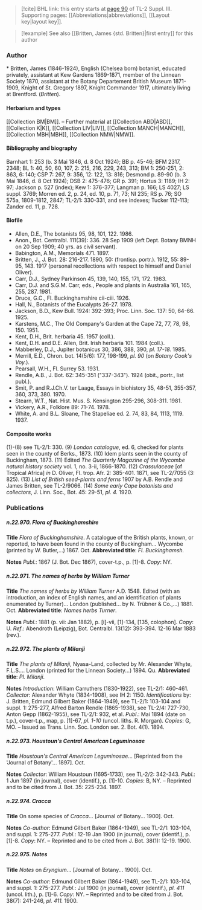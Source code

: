 > [!cite] BHL link: this entry starts at [page 90](https://www.biodiversitylibrary.org/item/103861#page/100/mode/1up) of TL-2 Suppl. III.
> Supporting pages: [[Abbreviations|abbreviations]], [[Layout key|layout key]].

> [!example] See also [[Britten, James {std. Britten}|first entry]] for this author

### Author

\* Britten, James (1846-1924), English (Chelsea born) botanist, educated privately, assistant at Kew Gardens 1869-1871, member of the Linnean Society 1870, assistant at the Botany Departement British Museum 1871-1909, Knight of St. Gregory 1897, Knight Commander 1917, ultimately living at Brentford. (*Britten*).

#### Herbarium and types

[[Collection BM|BM]]. – Further material at [[Collection ABD|ABD]], [[Collection K|K]], [[Collection LIV|LIV]], [[Collection MANCH|MANCH]], [[Collection MBH|MBH]], [[Collection NMW|NMW]].

#### Bibliography and biography

Barnhart 1: 253 (b. 3 Mai 1846, d. 8 Oct 1924); BB p. 45-46; BFM 2317, 2348; BL 1: 40, 50, 60, 107, 2: 215, 216, 229, 243, 313; BM 1: 250-251, 2: 863, 6: 140; CSP 7: 267, 9: 356, 12: 122, 13: 816; Desmond p. 89-90 (b. 3 Mai 1846, d. 8 Oct 1924); DSB 2: 475-476; GR p. 391; Hortus 3: 1189; IH 2: 97; Jackson p. 527 (index); Kew 1: 376-377; Langman p. 166; LS 4027; LS suppl. 3769; Morren ed. 2, p. 24, ed. 10, p. 71, 73; NI 235; RS p. 76; SO 575a, 1809-1812, 2847; TL-2/1: 330-331, and see indexes; Tucker 112-113; Zander ed. 11, p. 728.

#### Biofile

- Allen, D.E., The botanists 95, 98, 101, 122. 1986.
- Anon., Bot. Centralbl. 111(39): 336. 28 Sep 1909 (left Dept. Botany BMNH on 20 Sep 1909; 40 yrs. as civil servant).
- Babington, A.M., Memorials 471. 1897.
- Britten, J., J. Bot. 28: 216-217. 1890, 50: (frontisp. portr.). 1912, 55: 89-95, 143. 1917 (personal recollections with respect to himself and Daniel Oliver).
- Carr, D.J., Sydney Parkinson 45, 139, 140, 155, 171, 172. 1983.
- Carr, D.J. and S.G.M. Carr, eds., People and plants in Australia 161, 165, 255, 287. 1981.
- Druce, G.C., Fl. Buckinghamshire cii-ciii. 1926.
- Hall, N., Botanists of the Eucalypts 26-27. 1978.
- Jackson, B.D., Kew Bull. 1924: 392-393; Proc. Linn. Soc. 137: 50, 64-66. 1925.
- Karstens, M.C., The Old Company's Garden at the Cape 72, 77, 78, 98, 150. 1951.
- Kent, D.H., Brit. herbaria 45. 1957 (coll.).
- Kent, D.H. and D.E. Allen, Brit. Irish herbaria 101. 1984 (coll.).
- Mabberley, D.J., Jupiter botanicus 30, 386, 388, 390, *pl. 17-18.* 1985.
- Merrill, E.D., Chron. bot. 14(5/6): 177, 198-199, *pl. 90* (on *Botany Cook's Voy.*).
- Pearsall, W.H., Fl. Surrey 53. 1931.
- Rendle, A.B., J. Bot. 62: 345-351 ("337-343"). 1924 (obit., portr., list publ.).
- Smit, P. and R.J.Ch.V. ter Laage, Essays in biohistory 35, 48-51, 355-357, 360, 373, 380. 1970.
- Stearn, W.T., Nat. Hist. Mus. S. Kensington 295-296, 308-311. 1981.
- Vickery, A.R., Folklore 89: 71-74. 1978.
- White, A. and B.L. Sloane, The Stapeliae ed. 2. 74, 83, 84, 1113, 1119. 1937.

#### Composite works

(1)-(8) see TL-2/1: 330.
(9) *London catalogue*, ed. 6, checked for plants seen in the county of Berks., 1873.
(10) Idem plants seen in the county of Buckingham, 1873.
(11) Edited *The Quarterly Magazine of the Wycombe natural history society* vol. 1, no. 3-ii, 1866-1870.
(12) *Crassulaceae* \[of Tropical Africa\] *in* D. Oliver, Fl. trop. Afr. 2: 385-401. 1871, see TL-2/7055 (3: 825).
(13) *List of British seed-plants and ferns* 1907 by A.B. Rendle and James Britten, see TL-2/9066.
(14) *Some early Cape botanists and collectors*, J. Linn. Soc., Bot. 45: 29-51, *pl. 4.* 1920.

### Publications

##### n.22.970. Flora of Buckinghamshire

**Title**
*Flora of Buckinghamshire*. A catalogue of the British plants, known, or reported, to have been found in the county of Buckingham... Wycombe (printed by W. Butler,...) 1867. Oct.
**Abbreviated title**: *Fl. Buckinghamsh.*

**Notes**
*Publ*.: 1867 (J. Bot. Dec 1867), cover-t.p., p. \[1\]-8. *Copy*: NY.

##### n.22.971. The names of herbs by William Turner

**Title**
*The names of herbs by William Turner* A.D. 1548. Edited (with an introduction, an index of English names, and an identification of plants enumerated by Turner)... London (published... by N. Trübner & Co.,...) 1881. Oct.
**Abbreviated title**: *Names herbs Turner*.

**Notes**
*Publ*.: 1881 (p. vii: Jan 1882), p. \[i\]-vii, \[1\]-134, \[135, colophon\]. *Copy*: U.
*Ref*.: Abendroth (Leipzig), Bot. Centralbl. 13(12): 393-394. 12-16 Mar 1883 (rev.).

##### n.22.972. The plants of Milanji

**Title**
*The plants of Milanji*, Nyasa-Land, collected by Mr. Alexander Whyte, F.L.S.... London (printed for the Linnean Society...) 1894. Qu.
**Abbreviated title**: *Pl. Milanji*.

**Notes**
*Introduction*: William Carruthers (1830-1922), see TL-2/1: 460-461.
*Collector*: Alexander Whyte (1834-1908), see IH 2: 1150.
*Identifications* by: J. Britten, Edmund Gilbert Baker (1864-1949), see TL-2/1: 103-104 and suppl. 1: 275-277, Alfred Barton Rendle (1865-1938), see TL-2/4: 727-730, Anton Gepp (1862-1955), see TL-2/1: 932, et al.
*Publ*.: Mai 1894 (date on t.p.), cover-t.p., map, p. \[1\]-67, *pl. 1-10* (uncol. liths. R. Morgan).
*Copies*: G, MO. – Issued as Trans. Linn. Soc. London ser. 2. Bot. 4(1). 1894.

##### n.22.973. Houstoun's Central American Leguminosae

**Title**
*Houstoun's Central American Leguminosae*... \[Reprinted from the 'Journal of Botany'... 1897\]. Oct.

**Notes**
*Collector*: William Houstoun (1695-1733), see TL-2/2: 342-343.
*Publ*.: 1 Jun 1897 (in journal), cover (identif.), p. \[1\]-10. *Copies*: B, NY. – Reprinted and to be cited from J. Bot. 35: 225-234. 1897.

##### n.22.974. Cracca

**Title**
On some species of *Cracca*... \[Journal of Botany... 1900\]. Oct.

**Notes**
*Co-author*: Edmund Gilbert Baker (1864-1949), see TL-2/1: 103-104, and suppl. 1: 275-277.
*Publ*.: 12-19 Jan 1900 (in journal), cover (identif.), p. \[1\]-8. *Copy*: NY. – Reprinted and to be cited from J. Bot. 38(1): 12-19. 1900.

##### n.22.975. Notes

**Title**
*Notes* on *Eryngium*... \[Journal of Botany... 1900\]. Oct.

**Notes**
*Co-author*: Edmund Gilbert Baker (1864-1949), see TL-2/1: 103-104, and suppl. 1: 275-277.
*Publ*.: Jul 1900 (in journal), cover (identif.), *pl. 411* (uncol. lith.), p. \[1\]-6. *Copy*: NY. – Reprinted and to be cited from J. Bot. 38(7): 241-246, *pl. 411.* 1900.


